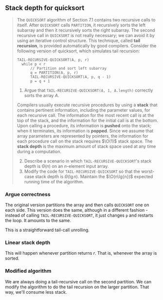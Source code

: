 ## Stack depth for quicksort

> The `QUICKSORT` algorithm of Section 7.1 contains two recursive calls to
> itself. After `QUICKSORT` calls `PARTITION`, it recursively sorts the left
> subarray and then it recursively sorts the right subarray. The second
> recursive call in `QUICKSORT` is not really necessary; we can avoid it by
> using an iterative control structure. This technique, called **tail
> recursion**, is provided automatically by good compilers. Consider the
> following version of quicksort, which simulates tail recursion:
>
>     TAIL-RECURSIVE-QUICKSORT(A, p, r)
>       while p < r
>           // Partition and sort left subarray
>           q = PARTITION(A, p, r)
>           TAIL-RECURSIVE-QUICKSORT(A, p, q - 1)
>           p = q + 1
>
> 1. Argue that `TAIL-RECURSIVE-QUICKSORT(A, 1, A.length)` correctly sorts the
>    array $A$.
>
> Compilers usually execute recursive procedures by using a **stack** that
> contains pertinent information, including the parameter values, for each
> recursive call. The information for the most recent call is at the top of the
> stack, and the information for the initial call is at the bottom. Upon
> calling a procedure, its information is **pushed** onto the stack; when it
> terminates, its information is **popped**. Since we assume that array
> parameters are represented by pointers, the information for each procedure
> call on the stack requires $\O(1)$ stack space. The **stack depth** is the
> maximum amount of stack space used at any time during a computation.
>
> 2. Describe a scenario in which `TAIL-RECURSIVE-QUICKSORT`'s stack depth is
>    $\Theta(n)$ on an $n$-element input array.
> 3. Modify the code for `TAIL-RECURSIVE-QUICKSORT` so that the worst-case
>    stack depth is $\Theta(\lg{n})$. Maintain the $\O(n\lg{n})$ expected
>    running time of the algorithm.

### Argue correctness

The original version partitions the array and then calls `QUICKSORT` one on
each side. This version does the same, although in a different fashion -
instead of calling `TAIL-RECURSIVE-QUICKSORT`, it just changes `p` and restarts
the loop. It amounts to the same.

This is a straightforward tail-call unrolling.

### Linear stack depth

This will happen whenever partition returns $r$. That is, whenever the array is
sorted.

### Modified algorithm

We are always doing a tail-recursive call on the second partition. We can
modify the algorithm to do the tail recursion on the larger partition. That
way, we'll consume less stack.
